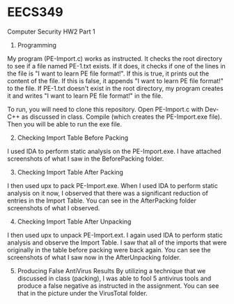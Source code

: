 # EECS349
Computer Security HW2 Part 1

1. Programming

My program (PE-Import.c) works as instructed. It checks the root directory to see
if a file named PE-1.txt exists. If it does, it checks if one of the lines in the
file is "I want to learn PE file format!". If this is true, it prints out the content
of the file. If this is false, it appends "I want to learn PE file format!" to the file.
If PE-1.txt doesn't exist in the root directory, my program creates it and writes
"I want to learn PE file format!" in the file.

To run, you will need to clone this repository. Open PE-Import.c with Dev-C++ as
discussed in class. Compile (which creates the PE-Import.exe file). Then you will
be able to run the exe file.

2. Checking Import Table Before Packing

I used IDA to perform static analysis on the PE-Import.exe. I have attached screenshots
of what I saw in the BeforePacking folder.

3. Checking Import Table After Packing

I then used upx to pack PE-Import.exe. When I used IDA to perform static analysis
on it now, I observed that there was a significant reduction of entries in the Import
Table. You can see in the AfterPacking folder screenshots of what I observed.

4. Checking Import Table After Unpacking

I then used upx to unpack PE-Import.ext. I again used IDA to perform static analysis
and observe the Import Table. I saw that all of the imports that were originally in the
table before packing were back again. You can see the screenshots of what I saw now
in the AfterUnpacking folder.

5. Producing False AntiVirus Results
By utilizing a technique that we discussed in class (packing), I was able to fool
5 antivirus tools and produce a false negative as instructed in the assignment. You
can see that in the picture under the VirusTotal folder.
